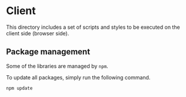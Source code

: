 # Client
This directory includes a set of scripts and styles to be executed on the client side (browser side).

## Package management

Some of the libraries are managed by `npm`.

To update all packages, simply run the following command.

```sh
npm update
```